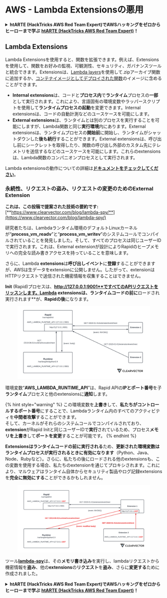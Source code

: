 # AWS - Lambda Extensionsの悪用

<details>

<summary><strong>htARTE (HackTricks AWS Red Team Expert)でAWSハッキングをゼロからヒーローまで学ぶ</strong> <a href="https://training.hacktricks.xyz/courses/arte"><strong>htARTE (HackTricks AWS Red Team Expert)</strong></a><strong>！</strong></summary>

HackTricksをサポートする他の方法:

* **HackTricksにあなたの会社を広告したい**、または**HackTricksをPDFでダウンロードしたい**場合は、[**サブスクリプションプラン**](https://github.com/sponsors/carlospolop)をチェックしてください！
* [**公式PEASS & HackTricksグッズ**](https://peass.creator-spring.com)を入手する
* [**The PEASS Family**](https://opensea.io/collection/the-peass-family)を発見する、私たちの独占的な[**NFTs**](https://opensea.io/collection/the-peass-family)のコレクション
* 💬 [**Discordグループ**](https://discord.gg/hRep4RUj7f)に**参加する**か、[**telegramグループ**](https://t.me/peass)に参加するか、**Twitter** 🐦 [**@carlospolopm**](https://twitter.com/carlospolopm)を**フォローする**。
* **HackTricks**の[**GitHubリポジトリ**](https://github.com/carlospolop/hacktricks)と[**HackTricks Cloud**](https://github.com/carlospolop/hacktricks-cloud)にPRを提出して、あなたのハッキングのコツを共有する。

</details>

## Lambda Extensions

Lambda Extensionsを使用すると、関数を拡張できます。例えば、Extensionsを使用して、関数をお好みの監視、可観測性、セキュリティ、ガバナンスツールと統合できます。Extensionsは、[Lambda layers](https://docs.aws.amazon.com/lambda/latest/dg/configuration-layers.html)を使用して.zipアーカイブ関数に追加するか、[コンテナイメージとしてデプロイされた関数](https://aws.amazon.com/blogs/compute/working-with-lambda-layers-and-extensions-in-container-images/)のイメージに含めることができます。

* **Internal extensions**は、コードと**プロセス内**で**ランタイム**プロセスの**一部**として実行されます。これにより、言語固有の環境変数やラッパースクリプトを使用して**ランタイムプロセスの起動**を変更できます。Internal extensionsは、コードの自動計測などのユースケースを可能にします。
* **External extensions**は、ランタイムとは別のプロセスを実行することを可能にしますが、Lambda関数と同じ**実行環境**内にあります。External extensionsは、ランタイムプロセスの**開始前**に開始し、ランタイムがシャットダウンした**後も続行**することができます。External extensionsは、呼び出し前にシークレットを取得したり、関数の呼び出し外部のカスタム先にテレメトリを送信するなどのユースケースを可能にします。これらのextensionsは、Lambda関数のコンパニオンプロセスとして実行されます。

Lambda extensionsの動作についての詳細は[**ドキュメントをチェックしてください**](https://docs.aws.amazon.com/lambda/latest/dg/runtimes-extensions-api.html)。

### 永続性、リクエストの盗み、リクエストの変更のためのExternal Extension

**これは、この投稿で提案された技術の要約です:** [**https://www.clearvector.com/blog/lambda-spy/**](https://www.clearvector.com/blog/lambda-spy/)

研究者たちは、Lambdaランタイム環境のデフォルトLinuxカーネルが“**process_vm_readv**”と“**process_vm_writev**”のシステムコールでコンパイルされていることを発見しました。そして、すべてのプロセスは同じユーザーIDで実行されます。これは、External extensionが設計によりRapidのヒープメモリへの完全な読み書きアクセスを持っていることを意味します。

さらに、Lambda **extensions**は**呼び出しイベント**に**登録**することができますが、AWSは生データをextensionに公開しません。したがって、extensionはHTTPリクエストで送信された機密情報を収集することはできません。

**Init** (Rapid)プロセスは、**http://127.0.0.1:9001**ですべてのAPIリクエストをリッスンします。Lambda **extensions**は、ランタイムコードの前に**ロードされ実行されます**が、**Rapidの後**になります。

<figure><img src="../../../../.gitbook/assets/image (90).png" alt=""><figcaption></figcaption></figure>

環境変数“**AWS_LAMBDA_RUNTIME_API**”は、Rapid APIの**IPとポート番号**を子**ランタイム**プロセスと他のextensionsに**通知**します。

{% hint style="warning" %}
この環境変数を**上書き**して、**私たちがコントロールするポート番号**にすることで、Lambdaランタイム内のすべてのアクティビティを**中間者攻撃**することができます。\
そして、カーネルがそれらのシステムコールでコンパイルされており、**extension**がRapid Initと同じユーザーIDで**実行**されているため、プロセス**メモリを上書き**して**ポートを変更**することが可能です。
{% endhint %}

**Extensionsはランタイムコードの前に実行される**ため、**更新された環境変数はランタイムプロセスが実行されるときに有効になります**（Python、Java、Node、Rubyなど）。さらに、私たちの後にロードされる他のextensionsも、この変数を使用する場合、私たちのextensionを通じてプロキシされます。これにより、マルウェアはランタイム自体からセキュリティ製品やログ記録extensionsを**完全に無効にする**ことができるかもしれません。

<figure><img src="../../../../.gitbook/assets/image (3) (4).png" alt=""><figcaption></figcaption></figure>

ツール[**lambda-spy**](https://github.com/clearvector/lambda-spy)は、その**メモリ書き込み**を実行し、lambdaリクエストから機密情報を**盗み**、他の**extensions**の**リクエスト**を**盗み**、さらに**変更する**ために作成されました。

<details>

<summary><strong>htARTE (HackTricks AWS Red Team Expert)でAWSハッキングをゼロからヒーローまで学ぶ</strong> <a href="https://training.hacktricks.xyz/courses/arte"><strong>htARTE (HackTricks AWS Red Team Expert)</strong></a><strong>！</strong></summary>

HackTricksをサポートする他の方法:

* **HackTricksにあなたの会社を広告したい**、または**HackTricksをPDFでダウンロードしたい**場合は、[**サブスクリプションプラン**](https://github.com/sponsors/carlospolop)をチェックしてください！
* [**公式PEASS & HackTricksグッズ**](https://peass.creator-spring.com)を入手する
* [**The PEASS Family**](https://opensea.io/collection/the-peass-family)を発見する、私たちの独占的な[**NFTs**](https://opensea.io/collection/the-peass-family)のコレクション
* 💬 [**Discordグループ**](https://discord.gg/hRep4RUj7f)に**参加する**か、[**telegramグループ**](https://t.me/peass)に参加するか、**Twitter** 🐦 [**@carlospolopm**](https://twitter.com/carlospolopm)を**フォローする**。
* **HackTricks**の[**GitHubリポジトリ**](https://github.com/carlospolop/hacktricks)と[**HackTricks Cloud**](https://github.com/carlospolop/hacktricks-cloud)にPRを提出して、あなたのハッキングのコツを共有する。

</details>
